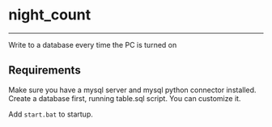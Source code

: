 # night_count

---
Write to a database every time the PC is turned on

## Requirements
Make sure you have a mysql server and mysql python connector installed.
Create a database first, running table.sql script. You can customize it.

Add `start.bat` to startup.
